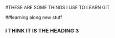 #THESE ARE SOME THINGS I USE TO LEARN GIT

##learning along new stuff

### I THINK IT IS THE HEADING 3